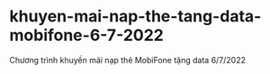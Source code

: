 # khuyen-mai-nap-the-tang-data-mobifone-6-7-2022
Chương trình khuyến mãi nạp thẻ MobiFone tặng data 6/7/2022
